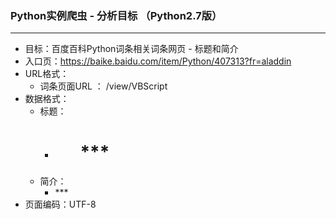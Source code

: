 ### Python实例爬虫 - 分析目标  （Python2.7版）

******

- 目标：百度百科Python词条相关词条网页 - 标题和简介
- 入口页：https://baike.baidu.com/item/Python/407313?fr=aladdin
- URL格式：
  - 词条页面URL ： /view/VBScript
- 数据格式：
  - 标题：
      -  <dd class="lemmaWgt-lemmaTitle-title"><h1>***</h1></dd>
  - 简介：
      - <div class= "lemma-summary" label-module="lemmaSummary">***</div>
- 页面编码：UTF-8
